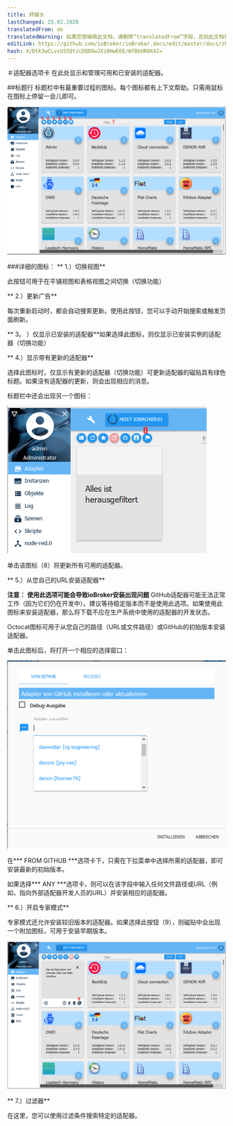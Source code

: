```yaml
---
title: 转接头
lastChanged: 25.02.2020
translatedFrom: de
translatedWarning: 如果您想编辑此文档，请删除“translatedFrom”字段，否则此文档将再次自动翻译
editLink: https://github.com/ioBroker/ioBroker.docs/edit/master/docs/zh-cn/admin/adapter.md
hash: X/Dtk3wCLvsU55QtzcDQDOwJXi0HwE6E/WfBbOR0X4I=
---
```

＃适配器选项卡
在此处显示和管理可用和已安装的适配器。

##标题行
标题栏中有最重要过程的图标。每个图标都有上下文帮助。只需用鼠标在图标上停留一会儿即可。

![管理员标签](../../de/admin/media/ADMIN_Adapter_Kachel_numbers.png)

###详细的图标：
** 1.）切换视图**

此按钮可用于在平铺视图和表格视图之间切换（切换功能）

** 2.）更新广告**

每次重新启动时，都会自动搜索更新。使用此按钮，您可以手动开始搜索或触发页面刷新。

** 3。 ）仅显示已安装的适配器**如果选择此图标，则仅显示已安装实例的适配器（切换功能）

** 4.）显示带有更新的适配器**

选择此图标时，仅显示有更新的适配器（切换功能）可更新适配器的磁贴具有绿色标题。如果没有适配器的更新，则会出现相应的消息。

标题栏中还会出现另一个图标：

![管理员标签](../../de/admin/media/ADMIN_Adapter_Kachel_upgradeable.png)

单击该图标（8）将更新所有可用的适配器。

** 5.）从您自己的URL安装适配器**

**注意：** **使用此选项可能会导致ioBroker安装出现问题** GitHub适配器可能无法正常工作（因为它们仍在开发中）。建议等待稳定版本而不是使用此选项。如果使用此图标来安装适配器，那么将下载不应在生产系统中使用的适配器的开发状态。

Octocat图标可用于从您自己的路径（URL或文件路径）或GitHub的初始版本安装适配器。

单击此图标后，将打开一个相应的选择窗口：

![安装GitHub](../../de/admin/media/ADMIN_Adapter_GitHub.png)

在*** FROM GITHUB ***选项卡下，只需在下拉菜单中选择所需的适配器，即可安装最新的初始版本。

如果选择*** ANY ***选项卡，则可以在该字段中输入任何文件路径或URL（例如，指向外部适配器开发人员的URL）并安装相应的适配器。

** 6.）开启专家模式**

专家模式还允许安装较旧版本的适配器。如果选择此按钮（9），则磁贴中会出现一个附加图标，可用于安装早期版本。

![安装其他版本](../../de/admin/media/ADMIN_Adapter_Kachel_versions.png)

** 7.）过滤器**

在这里，您可以使用过滤条件搜索特定的适配器。